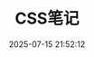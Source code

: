 ---
category:
- Web 开发
- 前端基础
date: 2025-07-15 21:52:12
hide: true
tags:
- CSS
- 前端
- Web
- 笔记
title: CSS笔记
---